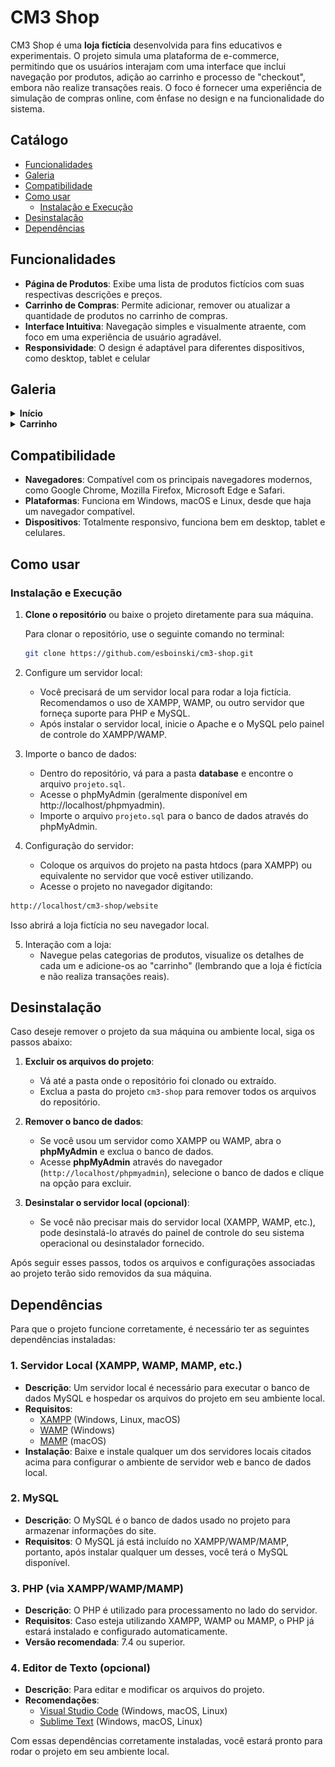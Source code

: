 # CM3 Shop
CM3 Shop é uma **loja fictícia** desenvolvida para fins educativos e experimentais. O projeto simula uma plataforma de e-commerce, permitindo que os usuários interajam com uma interface que inclui navegação por produtos, adição ao carrinho e processo de "checkout", embora não realize transações reais. O foco é fornecer uma experiência de simulação de compras online, com ênfase no design e na funcionalidade do sistema.

## Catálogo

- [Funcionalidades](#funcionalidades)
- [Galeria](#galeria)
- [Compatibilidade](#compatibilidade)
- [Como usar](#como-usar)
  - [Instalação e Execução](#instalação-e-execução)
- [Desinstalação](#desinstalação)
- [Dependências](#dependências)

## Funcionalidades
* **Página de Produtos**: Exibe uma lista de produtos fictícios com suas respectivas descrições e preços.
* **Carrinho de Compras**: Permite adicionar, remover ou atualizar a quantidade de produtos no carrinho de compras.
* **Interface Intuitiva**: Navegação simples e visualmente atraente, com foco em uma experiência de usuário agradável.
* **Responsividade**: O design é adaptável para diferentes dispositivos, como desktop, tablet e celular

## Galeria

<details><summary><b>Início</b></summary>
   
![Interface Inicial](./screenshot/001.png)
*Interface inicial do webiste, aonde você vê os produtos*
</details>

<details><summary><b>Carrinho</b></summary>
   
![Carrinho](./screenshot/002.png)
*Interface do Carrinho, no momento, sem itens.*
</details>

## Compatibilidade

- **Navegadores**: Compatível com os principais navegadores modernos, como Google Chrome, Mozilla Firefox, Microsoft Edge e Safari.
- **Plataformas**: Funciona em Windows, macOS e Linux, desde que haja um navegador compatível.
- **Dispositivos**: Totalmente responsivo, funciona bem em desktop, tablet e celulares.

## Como usar

### Instalação e Execução

1. **Clone o repositório** ou baixe o projeto diretamente para sua máquina.
   
   Para clonar o repositório, use o seguinte comando no terminal:
   ```bash
   git clone https://github.com/esboinski/cm3-shop.git

2. Configure um servidor local:
    - Você precisará de um servidor local para rodar a loja fictícia. Recomendamos o uso de XAMPP, WAMP, ou outro servidor que forneça suporte para PHP e MySQL.
    - Após instalar o servidor local, inicie o Apache e o MySQL pelo painel de controle do XAMPP/WAMP.

3. Importe o banco de dados:

    * Dentro do repositório, vá para a pasta **database** e encontre o arquivo ``projeto.sql``.
    * Acesse o phpMyAdmin (geralmente disponível em http://localhost/phpmyadmin).
    * Importe o arquivo ``projeto.sql`` para o banco de dados através do phpMyAdmin.

4. Configuração do servidor:

    - Coloque os arquivos do projeto na pasta htdocs (para XAMPP) ou equivalente no servidor que você estiver utilizando.
    - Acesse o projeto no navegador digitando:

```bash
http://localhost/cm3-shop/website
````
Isso abrirá a loja fictícia no seu navegador local.

5. Interação com a loja:
    - Navegue pelas categorias de produtos, visualize os detalhes de cada um e adicione-os ao "carrinho" (lembrando que a loja é fictícia e não realiza transações reais).

## Desinstalação

Caso deseje remover o projeto da sua máquina ou ambiente local, siga os passos abaixo:

1. **Excluir os arquivos do projeto**:
   - Vá até a pasta onde o repositório foi clonado ou extraído.
   - Exclua a pasta do projeto `cm3-shop` para remover todos os arquivos do repositório.

2. **Remover o banco de dados**:
   - Se você usou um servidor como XAMPP ou WAMP, abra o **phpMyAdmin** e exclua o banco de dados.
   - Acesse **phpMyAdmin** através do navegador (`http://localhost/phpmyadmin`), selecione o banco de dados e clique na opção para excluir.

3. **Desinstalar o servidor local (opcional)**:
   - Se você não precisar mais do servidor local (XAMPP, WAMP, etc.), pode desinstalá-lo através do painel de controle do seu sistema operacional ou desinstalador fornecido.

Após seguir esses passos, todos os arquivos e configurações associadas ao projeto terão sido removidos da sua máquina.

## Dependências

Para que o projeto funcione corretamente, é necessário ter as seguintes dependências instaladas:

### 1. **Servidor Local (XAMPP, WAMP, MAMP, etc.)**
   - **Descrição**: Um servidor local é necessário para executar o banco de dados MySQL e hospedar os arquivos do projeto em seu ambiente local.
   - **Requisitos**:
     - [XAMPP](https://www.apachefriends.org/index.html) (Windows, Linux, macOS)
     - [WAMP](https://www.wampserver.com/en/) (Windows)
     - [MAMP](https://www.mamp.info/en/) (macOS)
   - **Instalação**: Baixe e instale qualquer um dos servidores locais citados acima para configurar o ambiente de servidor web e banco de dados local.

### 2. **MySQL**
   - **Descrição**: O MySQL é o banco de dados usado no projeto para armazenar informações do site.
   - **Requisitos**: O MySQL já está incluído no XAMPP/WAMP/MAMP, portanto, após instalar qualquer um desses, você terá o MySQL disponível.

### 3. **PHP** (via XAMPP/WAMP/MAMP)
   - **Descrição**: O PHP é utilizado para processamento no lado do servidor.
   - **Requisitos**: Caso esteja utilizando XAMPP, WAMP ou MAMP, o PHP já estará instalado e configurado automaticamente.
   - **Versão recomendada**: 7.4 ou superior.

### 4. **Editor de Texto (opcional)**
   - **Descrição**: Para editar e modificar os arquivos do projeto.
   - **Recomendações**:
     - [Visual Studio Code](https://code.visualstudio.com/) (Windows, macOS, Linux)
     - [Sublime Text](https://www.sublimetext.com/) (Windows, macOS, Linux)

Com essas dependências corretamente instaladas, você estará pronto para rodar o projeto em seu ambiente local.

